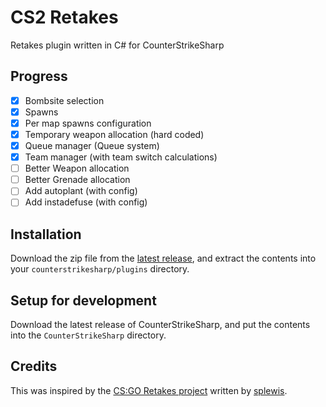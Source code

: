 # CS2 Retakes
Retakes plugin written in C# for CounterStrikeSharp

## Progress
- [x] Bombsite selection
- [x] Spawns
- [x] Per map spawns configuration
- [x] Temporary weapon allocation (hard coded)
- [x] Queue manager (Queue system)
- [x] Team manager (with team switch calculations)
- [ ] Better Weapon allocation
- [ ] Better Grenade allocation
- [ ] Add autoplant (with config)
- [ ] Add instadefuse (with config)

## Installation
Download the zip file from the [latest release](https://github.com/B3none/cs2-retakes/releases), and extract the contents into your `counterstrikesharp/plugins` directory.

## Setup for development
Download the latest release of CounterStrikeSharp, and put the contents into the `CounterStrikeSharp` directory.

## Credits
This was inspired by the [CS:GO Retakes project](https://github.com/splewis/csgo-retakes) written by [splewis](https://github.com/splewis).
